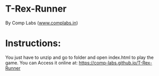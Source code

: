 # T-Rex-Runner

By Comp Labs (www.complabs.in)

# Instructions:

You just have to unzip and go to folder and open index.html to play the game. You can Access it online at: https://comp-labs.github.io/T-Rex-Runner
